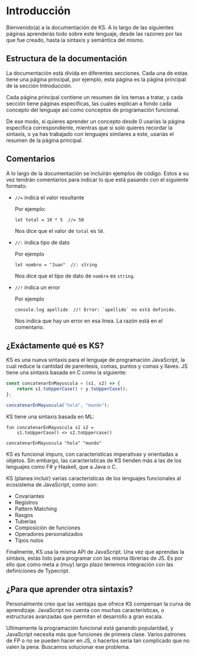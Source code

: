 # Introducción

Bienvenido(a) a la documentación de KS. A lo largo de las siguientes páginas
aprenderás todo sobre este lenguaje, desde las razones por las que fue creado,
hasta la sintaxis y semántica del mismo.

## Estructura de la documentación

La documentación está divida en diferentes secciones.
Cada una de estas tiene una página principal, por ejemplo, esta página
es la página principal de la sección Introducción.

Cada página principal contiene un resumen de los temas a tratar,
y cada sección tiene páginas específicas, las cuales explican
a fondo cada concepto del lenguaje
así como conceptos de programación funcional.

De ese modo, si quieres aprender un concepto desde 0 usarías la
página especifica correspondiente, mientras que si solo quieres recordar
la sintaxis, o ya has trabajado con lenguajes similares a este, usarías
el resumen de la página principal.

## Comentarios

A lo largo de la documentación se incluirán ejemplos de código. Estos a su vez
tendrán comentarios para indicar lo que está pasando con el siguiente formato:

- `//=` indica el valor resultante
  
  Por ejemplo:
  
  ```
  let total = 10 * 5  //= 50
  ```
  
  Nos dice que el valor de `total` es `50`.
  
- `//:` indica tipo de dato

  Por ejemplo
  
  ```
  let nombre = "Juan"  //: string
  ```
  
  Nos dice que el tipo de dato de `nombre` es `string`.
  
- `//!` indica un error

  Por ejemplo
  
  ```
  console.log apellido  //! Error: `apellido` no está definido.
  ```
  
  Nos indica que hay un error en esa linea. La razón está en el comentario.

## ¿Exáctamente qué es KS?

KS es una nueva sintaxis para el lenguaje de programación JavaScript, la cual reduce
la cantidad de parentesis, comas, puntos y comas y llaves. JS tiene una sintaxis basada
en C como la siguiente:

```javascript
const concatenarEnMayuscula = (s1, s2) => {
    return s1.toUpperCase() + y.toUpperCase();
};

concatenarEnMayuscula("hola", "mundo");
```

KS tiene una sintaxis basada en ML:

```
fun concatenarEnMayuscula s1 s2 =
    s1.toUpperCase() <> s2.toUppercase()
    
concatenarEnMayuscula "hola" "mundo"
```

KS es funcional impuro, con caracteristicas imperativas y orientadas a objetos.
Sin embargo, las caracteristicas de KS tienden más a las de los lenguajes como
F# y Haskell, que a Java o C.

KS (planea incluir) varias características de los lenguajes funcionales al
ecosistema de JavaScript, como son:

- Covariantes
- Registros
- Pattern Matching
- Rasgos
- Tuberias
- Composición de funciones
- Operadores personalizados
- Tipos nulos

Finalmente, KS usa la misma API de JavaScript. Una vez que aprendas la sintáxis, estás
listo para programar con las misma librerias de JS. Es por ello que como meta a (muy)
largo plazo tenemos integración con las definiciones de Typecript.

## ¿Para que aprender otra sintaxis?

Personalmente creo que las ventajas que ofrece KS compensan la curva de aprendizaje.
JavaScript no cuenta con muchas características, o estructuras avanzadas que permitan
el desarrollo a gran escala.

Ultimamente la programación funcional está ganando popularidad, y JavaScript
necesita más que funciones de primera clase. Varios patrones de FP o no se pueden hacer
en JS, o hacerlos sería tan complicado que no valen la pena. Buscamos solucionar
ese problema.

